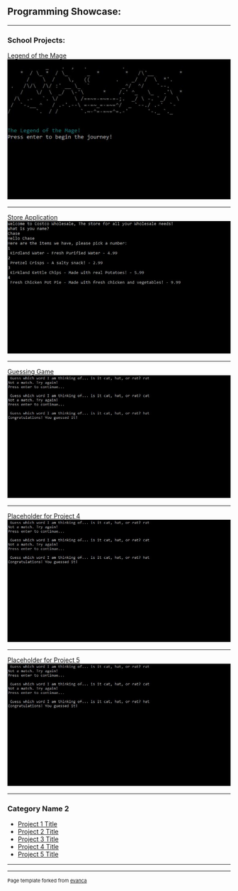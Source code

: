 ## Programming Showcase: 

---

### School Projects:  

[Legend of the Mage](/sample_page)
<img src="images/LegendoftheMageHomeScreen.JPG?raw=true"/>

---
[Store Application](/pdf/sample_presentation.pdf)
<img src="images/StoreApplication.JPG?raw=true"/>

---
[Guessing Game](http://example.com/)
<img src="images/GuessingGame.JPG?raw=true"/>

---
[Placeholder for Project 4](http://example.com/)
<img src="images/GuessingGame.JPG?raw=true"/>

---
[Placeholder for Project 5](http://example.com/)
<img src="images/GuessingGame.JPG?raw=true"/>

---

### Category Name 2

- [Project 1 Title](http://example.com/)
- [Project 2 Title](http://example.com/)
- [Project 3 Title](http://example.com/)
- [Project 4 Title](http://example.com/)
- [Project 5 Title](http://example.com/)

---




---
<p style="font-size:11px">Page template forked from <a href="https://github.com/evanca/quick-portfolio">evanca</a></p>
<!-- Remove above link if you don't want to attibute -->
